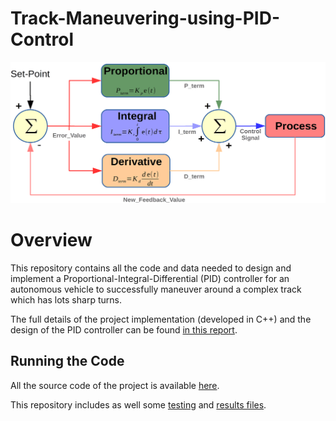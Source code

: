 # Track-Maneuvering-using-PID-Control

<img src="PID.png" width="700" alt="Combined Image" />

# Overview
This repository contains all the code and data needed to design and implement a Proportional-Integral-Differential (PID) controller for an autonomous vehicle to successfully maneuver around a complex track which has lots sharp turns.

The full details of the project implementation (developed in C++) and the design of the PID controller can be found [in this report](https://github.com/wafarag/Track-Maneuvering-using-PID-Control/blob/master/PID-Report.pdf).

## Running the Code
All the source code of the project is available [here](https://github.com/wafarag/Track-Maneuvering-using-PID-Control/tree/master/src).

This repository includes as well some [testing](https://github.com/wafarag/Track-Maneuvering-using-PID-Control/blob/master/PID-Testing-Results.rtf) and [results files](https://github.com/wafarag/Track-Maneuvering-using-PID-Control/blob/master/Results.txt). 

